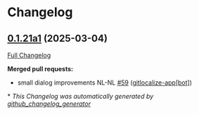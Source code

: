 # Changelog

## [0.1.21a1](https://github.com/OpenVoiceOS/ovos-skill-alerts/tree/0.1.21a1) (2025-03-04)

[Full Changelog](https://github.com/OpenVoiceOS/ovos-skill-alerts/compare/0.1.20...0.1.21a1)

**Merged pull requests:**

- small dialog improvements NL-NL [\#59](https://github.com/OpenVoiceOS/ovos-skill-alerts/pull/59) ([gitlocalize-app[bot]](https://github.com/apps/gitlocalize-app))



\* *This Changelog was automatically generated by [github_changelog_generator](https://github.com/github-changelog-generator/github-changelog-generator)*
